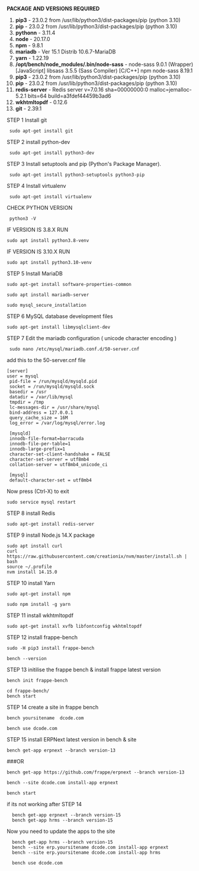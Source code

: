 **PACKAGE AND VERSIONS REQUIRED**

1) **pip3**	- 23.0.2 from /usr/lib/python3/dist-packages/pip (python 3.10)
2) **pip** - 23.0.2 from /usr/lib/python3/dist-packages/pip (python 3.10)
3) **pythonn** -	3.11.4
4) **node** -	20.17.0
5) **npm**	- 9.8.1
6) **mariadb** -	Ver 15.1 Distrib 10.6.7-MariaDB
7) **yarn**	- 1.22.19
8) **/opt/bench/node_modules/.bin/node-sass** - node-sass 9.0.1 (Wrapper) [JavaScript] libsass 3.5.5 (Sass Compiler) [C/C++] npm node-sass	8.19.1
9) **pip3**	- 23.0.2 from /usr/lib/python3/dist-packages/pip (python 3.10)
10) **pip**	- 23.0.2 from /usr/lib/python3/dist-packages/pip (python 3.10)
11) **redis-server** -	Redis server v=7.0.16 sha=00000000:0 malloc=jemalloc-5.2.1 bits=64 build=a3fdef44459b3ad6
12) **wkhtmltopdf**	- 0.12.6
13) **git** -	2.39.1

STEP 1 Install git

     sudo apt-get install git

STEP 2 install python-dev

     sudo apt-get install python3-dev

STEP 3 Install setuptools and pip (Python's Package Manager).

     sudo apt-get install python3-setuptools python3-pip
	 
STEP 4 Install virtualenv

     sudo apt-get install virtualenv
	 
CHECK PYTHON VERSION

     python3 -V
	 
IF VERSION IS 3.8.X RUN

    sudo apt install python3.8-venv
	
IF VERSION IS 3.10.X RUN

    sudo apt install python3.10-venv
	
 STEP 5 Install MariaDB

    sudo apt-get install software-properties-common
	
    sudo apt install mariadb-server
	
    sudo mysql_secure_installation
	
STEP 6 MySQL database development files

    sudo apt-get install libmysqlclient-dev
	
STEP 7 Edit the mariadb configuration ( unicode character encoding )

     sudo nano /etc/mysql/mariadb.conf.d/50-server.cnf
add this to the 50-server.cnf file

    [server]
    user = mysql
     pid-file = /run/mysqld/mysqld.pid
     socket = /run/mysqld/mysqld.sock
     basedir = /usr
     datadir = /var/lib/mysql
     tmpdir = /tmp
     lc-messages-dir = /usr/share/mysql
     bind-address = 127.0.0.1
     query_cache_size = 16M
     log_error = /var/log/mysql/error.log

     [mysqld]
     innodb-file-format=barracuda
     innodb-file-per-table=1
     innodb-large-prefix=1
     character-set-client-handshake = FALSE
     character-set-server = utf8mb4
     collation-server = utf8mb4_unicode_ci      
 
     [mysql]
     default-character-set = utf8mb4
	 
Now press (Ctrl-X) to exit

    sudo service mysql restart

STEP 8 install Redis

    sudo apt-get install redis-server
	
STEP 9 install Node.js 14.X package

    sudo apt install curl 
    curl https://raw.githubusercontent.com/creationix/nvm/master/install.sh | bash
    source ~/.profile
    nvm install 14.15.0  
	
STEP 10 install Yarn

    sudo apt-get install npm

    sudo npm install -g yarn
	
STEP 11 install wkhtmltopdf

    sudo apt-get install xvfb libfontconfig wkhtmltopdf
	
STEP 12 install frappe-bench

    sudo -H pip3 install frappe-bench

    bench --version

STEP 13 initilise the frappe bench & install frappe latest version

    bench init frappe-bench 

    cd frappe-bench/
    bench start
	
STEP 14 create a site in frappe bench

    bench yoursitename  dcode.com

    bench use dcode.com
	
STEP 15 install ERPNext latest version in bench & site

    bench get-app erpnext --branch version-13
###OR

    bench get-app https://github.com/frappe/erpnext --branch version-13

    bench --site dcode.com install-app erpnext

    bench start
if its not working after STEP 14

      bench get-app erpnext --branch version-15
      bench get-app hrms --branch version-15

Now you need to update the apps to the site

      bench get-app hrms --branch version-15
      bench --site erp.yoursitename dcode.com install-app erpnext
      bench --site erp.yoursitename dcode.com install-app hrms

      bench use dcode.com

      
    




